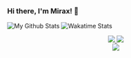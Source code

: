 ### Hi there, I'm Mirax! 👋



![My Github Stats](https://github-readme-stats.vercel.app/api?username=mirazex&show_icons=false&theme=dracula&count_private=true)
![Wakatime Stats](https://github-readme-stats.vercel.app/api/wakatime?username=Mirazex&theme=dracula)


<p align="center">
<a href="https://github.com/Mirazex">
  <img src="https://github-readme-stats.vercel.app/api?username=mirazex&show_icons=false&theme=dracula&count_private=tru">
</a>
<a href="https://wakatime.com/@Mirazex">
  <img src="https://github-readme-stats.vercel.app/api/wakatime?username=Mirazex&theme=dracula">
</a>  
<br>
<a href="https://github.com/Mirazex">
  <img src="https://github-readme-stats.vercel.app/api/top-langs/?username=mirazex&langs_count=true&theme=dracula&card_width=495">
</a>  
</p>

